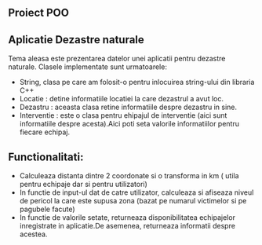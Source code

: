 ## Proiect POO 
## Aplicatie Dezastre naturale


Tema aleasa este prezentarea datelor unei aplicatii pentru dezastre naturale.
Clasele implementate sunt urmatoarele:

- String, clasa pe care am folosit-o pentru inlocuirea string-ului din libraria C++
- Locatie : detine informatiile locatiei la care dezastrul a avut loc.
- Dezastru : aceasta clasa retine informatiile despre dezastru in sine.
- Interventie : este o clasa pentru ehipajul de interventie (aici sunt informatiile despre acesta).Aici poti seta valorile informatiilor pentru fiecare echipaj.

## Functionalitati:

- Calculeaza distanta dintre 2 coordonate si o transforma in km ( utila pentru echipaje dar si pentru utilizatori)
- In functie de input-ul dat de catre utilizator, calculeaza si afiseaza niveul de pericol la care este supusa zona (bazat pe numarul victimelor si pe pagubele facute)
- In functie de valorile setate, returneaza disponibilitatea echipajelor inregistrate in aplicatie.De asemenea, returneaza informatii despre acestea.

[//]: # (These are reference links used in the body of this note and get stripped out when the markdown processor does its job. There is no need to format nicely because it shouldn't be seen. Thanks SO - http://stackoverflow.com/questions/4823468/store-comments-in-markdown-syntax)

[dill]: <https://github.com/joemccann/dillinger>
[git-repo-url]: <https://github.com/joemccann/dillinger.git>
[john gruber]: <http://daringfireball.net>
[df1]: <http://daringfireball.net/projects/markdown/>
[markdown-it]: <https://github.com/markdown-it/markdown-it>
[Ace Editor]: <http://ace.ajax.org>
[node.js]: <http://nodejs.org>
[Twitter Bootstrap]: <http://twitter.github.com/bootstrap/>
[jQuery]: <http://jquery.com>
[@tjholowaychuk]: <http://twitter.com/tjholowaychuk>
[express]: <http://expressjs.com>
[AngularJS]: <http://angularjs.org>
[Gulp]: <http://gulpjs.com>

[PlDb]: <https://github.com/joemccann/dillinger/tree/master/plugins/dropbox/README.md>
[PlGh]: <https://github.com/joemccann/dillinger/tree/master/plugins/github/README.md>
[PlGd]: <https://github.com/joemccann/dillinger/tree/master/plugins/googledrive/README.md>
[PlOd]: <https://github.com/joemccann/dillinger/tree/master/plugins/onedrive/README.md>
[PlMe]: <https://github.com/joemccann/dillinger/tree/master/plugins/medium/README.md>

